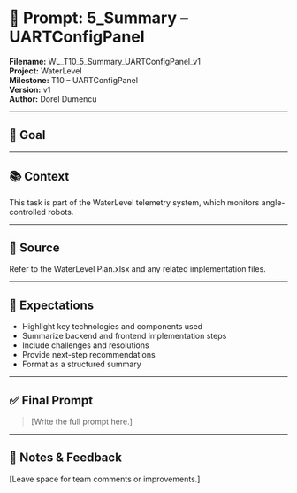 # 📌 Prompt: 5_Summary – UARTConfigPanel

**Filename:** WL_T10_5_Summary_UARTConfigPanel_v1  
**Project:** WaterLevel  
**Milestone:** T10 – UARTConfigPanel  
**Version:** v1  
**Author:** Dorel Dumencu

---

## 🎯 Goal



---

## 📚 Context

This task is part of the WaterLevel telemetry system, which monitors angle-controlled robots.

---

## 📂 Source

Refer to the WaterLevel Plan.xlsx and any related implementation files.

---

## 📐 Expectations
- Highlight key technologies and components used  
- Summarize backend and frontend implementation steps  
- Include challenges and resolutions  
- Provide next-step recommendations  
- Format as a structured summary
---

## ✅ Final Prompt

> [Write the full prompt here.]

---

## 🧠 Notes & Feedback

[Leave space for team comments or improvements.]
